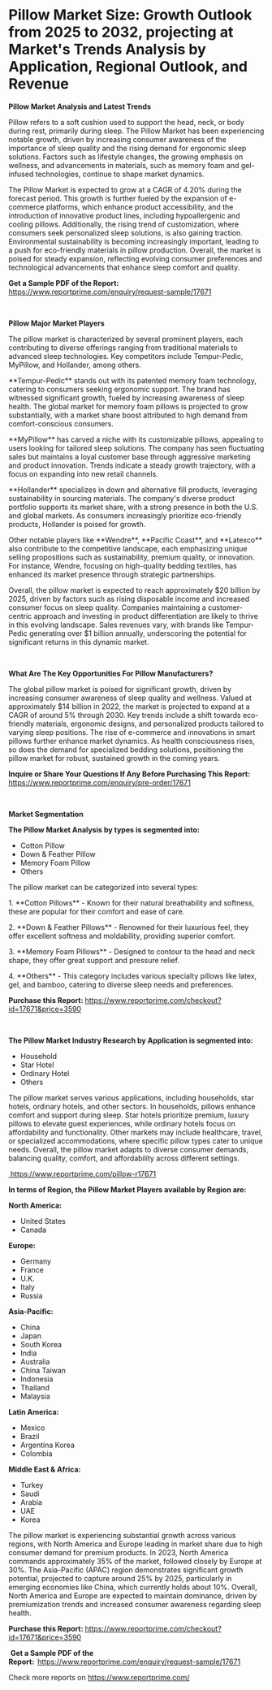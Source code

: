 <p><h1>Pillow Market Size: Growth Outlook from 2025 to 2032, projecting at Market's Trends Analysis by Application, Regional Outlook, and Revenue</h1></p><p><strong>Pillow Market Analysis and Latest Trends</strong></p>
<p><p>Pillow refers to a soft cushion used to support the head, neck, or body during rest, primarily during sleep. The Pillow Market has been experiencing notable growth, driven by increasing consumer awareness of the importance of sleep quality and the rising demand for ergonomic sleep solutions. Factors such as lifestyle changes, the growing emphasis on wellness, and advancements in materials, such as memory foam and gel-infused technologies, continue to shape market dynamics.</p><p>The Pillow Market is expected to grow at a CAGR of 4.20% during the forecast period. This growth is further fueled by the expansion of e-commerce platforms, which enhance product accessibility, and the introduction of innovative product lines, including hypoallergenic and cooling pillows. Additionally, the rising trend of customization, where consumers seek personalized sleep solutions, is also gaining traction. Environmental sustainability is becoming increasingly important, leading to a push for eco-friendly materials in pillow production. Overall, the market is poised for steady expansion, reflecting evolving consumer preferences and technological advancements that enhance sleep comfort and quality.</p></p>
<p><strong>Get a Sample PDF of the Report:&nbsp;</strong> <a href="https://www.reportprime.com/enquiry/request-sample/17671?utm_campaign=2769&utm_medium=2&utm_source=Github&utm_content=ia&utm_term=18032025&utm_id=pillow">https://www.reportprime.com/enquiry/request-sample/17671</a></p>
<p>&nbsp;</p>
<p><strong>Pillow Major Market Players</strong></p>
<p><p>The pillow market is characterized by several prominent players, each contributing to diverse offerings ranging from traditional materials to advanced sleep technologies. Key competitors include Tempur-Pedic, MyPillow, and Hollander, among others.</p><p>**Tempur-Pedic** stands out with its patented memory foam technology, catering to consumers seeking ergonomic support. The brand has witnessed significant growth, fueled by increasing awareness of sleep health. The global market for memory foam pillows is projected to grow substantially, with a market share boost attributed to high demand from comfort-conscious consumers.</p><p>**MyPillow** has carved a niche with its customizable pillows, appealing to users looking for tailored sleep solutions. The company has seen fluctuating sales but maintains a loyal customer base through aggressive marketing and product innovation. Trends indicate a steady growth trajectory, with a focus on expanding into new retail channels.</p><p>**Hollander** specializes in down and alternative fill products, leveraging sustainability in sourcing materials. The company's diverse product portfolio supports its market share, with a strong presence in both the U.S. and global markets. As consumers increasingly prioritize eco-friendly products, Hollander is poised for growth.</p><p>Other notable players like **Wendre**, **Pacific Coast**, and **Latexco** also contribute to the competitive landscape, each emphasizing unique selling propositions such as sustainability, premium quality, or innovation. For instance, Wendre, focusing on high-quality bedding textiles, has enhanced its market presence through strategic partnerships.</p><p>Overall, the pillow market is expected to reach approximately $20 billion by 2025, driven by factors such as rising disposable income and increased consumer focus on sleep quality. Companies maintaining a customer-centric approach and investing in product differentiation are likely to thrive in this evolving landscape. Sales revenues vary, with brands like Tempur-Pedic generating over $1 billion annually, underscoring the potential for significant returns in this dynamic market.</p></p>
<p>&nbsp;</p>
<p><strong>What Are The Key Opportunities For Pillow Manufacturers?</strong></p>
<p><p>The global pillow market is poised for significant growth, driven by increasing consumer awareness of sleep quality and wellness. Valued at approximately $14 billion in 2022, the market is projected to expand at a CAGR of around 5% through 2030. Key trends include a shift towards eco-friendly materials, ergonomic designs, and personalized products tailored to varying sleep positions. The rise of e-commerce and innovations in smart pillows further enhance market dynamics. As health consciousness rises, so does the demand for specialized bedding solutions, positioning the pillow market for robust, sustained growth in the coming years.</p></p>
<p><strong>Inquire or Share Your Questions If Any Before Purchasing This Report:</strong> <a href="https://www.reportprime.com/enquiry/pre-order/17671?utm_campaign=2769&utm_medium=2&utm_source=Github&utm_content=ia&utm_term=18032025&utm_id=pillow">https://www.reportprime.com/enquiry/pre-order/17671</a></p>
<p>&nbsp;</p>
<p><strong>Market Segmentation</strong></p>
<p><strong>The Pillow Market Analysis by types is segmented into:</strong></p>
<p><ul><li>Cotton Pillow</li><li>Down & Feather Pillow</li><li>Memory Foam Pillow</li><li>Others</li></ul></p>
<p><p>The pillow market can be categorized into several types: </p><p>1. **Cotton Pillows** - Known for their natural breathability and softness, these are popular for their comfort and ease of care.</p><p>   </p><p>2. **Down & Feather Pillows** - Renowned for their luxurious feel, they offer excellent softness and moldability, providing superior comfort.</p><p>3. **Memory Foam Pillows** - Designed to contour to the head and neck shape, they offer great support and pressure relief.</p><p>4. **Others** - This category includes various specialty pillows like latex, gel, and bamboo, catering to diverse sleep needs and preferences.</p></p>
<p><strong>Purchase this Report:&nbsp;</strong><a href="https://www.reportprime.com/checkout?id=17671&price=3590&utm_campaign=2769&utm_medium=2&utm_source=Github&utm_content=ia&utm_term=18032025&utm_id=pillow">https://www.reportprime.com/checkout?id=17671&price=3590</a></p>
<p>&nbsp;</p>
<p><strong>The Pillow Market Industry Research by Application is segmented into:</strong></p>
<p><ul><li>Household</li><li>Star Hotel</li><li>Ordinary Hotel</li><li>Others</li></ul></p>
<p><p>The pillow market serves various applications, including households, star hotels, ordinary hotels, and other sectors. In households, pillows enhance comfort and support during sleep. Star hotels prioritize premium, luxury pillows to elevate guest experiences, while ordinary hotels focus on affordability and functionality. Other markets may include healthcare, travel, or specialized accommodations, where specific pillow types cater to unique needs. Overall, the pillow market adapts to diverse consumer demands, balancing quality, comfort, and affordability across different settings.</p></p>
<p><a href="https://www.reportprime.com/pillow-r17671?utm_campaign=2769&utm_medium=2&utm_source=Github&utm_content=ia&utm_term=18032025&utm_id=pillow">&nbsp;https://www.reportprime.com/pillow-r17671</a></p>
<p><strong>In terms of Region, the Pillow Market Players available by Region are:</strong></p>
<p>
    <p> <strong> North America: </strong>
        <ul>
            <li>United States</li>
            <li>Canada</li>
        </ul>
        </p> 
    <p> <strong> Europe: </strong>
        <ul>
            <li>Germany</li>
            <li>France</li>
            <li>U.K.</li>
            <li>Italy</li>
            <li>Russia</li>
        </ul>
        </p> 
    <p> <strong> Asia-Pacific: </strong>
        <ul>
            <li>China</li>
            <li>Japan</li>
            <li>South Korea</li>
            <li>India</li>
            <li>Australia</li>
            <li>China Taiwan</li>
            <li>Indonesia</li>
            <li>Thailand</li>
            <li>Malaysia</li>
        </ul>
        </p> 
    <p> <strong> Latin America: </strong>
        <ul>
            <li>Mexico</li>
            <li>Brazil</li>
            <li>Argentina Korea</li>
            <li>Colombia</li>
        </ul>
        </p> 
    <p> <strong> Middle East & Africa: </strong>
        <ul>
            <li>Turkey</li>
            <li>Saudi</li>
            <li>Arabia</li>
            <li>UAE</li>
            <li>Korea</li>
        </ul>
    </p>
    </p>
<p><p>The pillow market is experiencing substantial growth across various regions, with North America and Europe leading in market share due to high consumer demand for premium products. In 2023, North America commands approximately 35% of the market, followed closely by Europe at 30%. The Asia-Pacific (APAC) region demonstrates significant growth potential, projected to capture around 25% by 2025, particularly in emerging economies like China, which currently holds about 10%. Overall, North America and Europe are expected to maintain dominance, driven by premiumization trends and increased consumer awareness regarding sleep health.</p></p>
<p><strong>Purchase this Report: </strong><a href="https://www.reportprime.com/checkout?id=17671&price=3590&utm_campaign=2769&utm_medium=2&utm_source=Github&utm_content=ia&utm_term=18032025&utm_id=pillow">https://www.reportprime.com/checkout?id=17671&price=3590</a></p>
<p>&nbsp;<strong>Get a Sample PDF of the Report:&nbsp;&nbsp;</strong><a href="https://www.reportprime.com/enquiry/request-sample/17671?utm_campaign=2769&utm_medium=2&utm_source=Github&utm_content=ia&utm_term=18032025&utm_id=pillow">https://www.reportprime.com/enquiry/request-sample/17671</a></p>
<p><strong></strong></p>
<p>Check more reports on <a href="https://www.reportprime.com/?utm_campaign=2769&utm_medium=2&utm_source=Github&utm_content=ia&utm_term=18032025&utm_id=pillow">https://www.reportprime.com/</a></p>